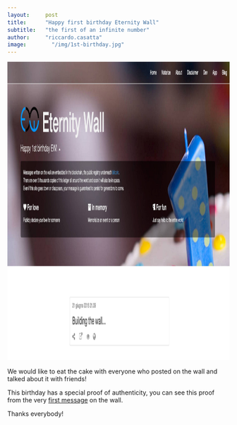 ```yaml
---
layout:     post
title:      "Happy first birthday Eternity Wall"
subtitle:   "the first of an infinite number"
author:     "riccardo.casatta"
image:        "/img/1st-birthday.jpg"
---
```


<a href="/img/1st-birthday.jpg">
<img src="/img/1st-birthday.jpg" alt="1st Eternity Wall birthday" width="1304" height="676" class="center-block" style="cursor:pointer" />
</a>

We would like to eat the cake with everyone who posted on the wall and talked about it with friends!

This birthday has a special proof of authenticity, you can see this proof from the very [first message](http://eternitywall.it/m/0e20ae6e) on the wall.

Thanks everybody!
